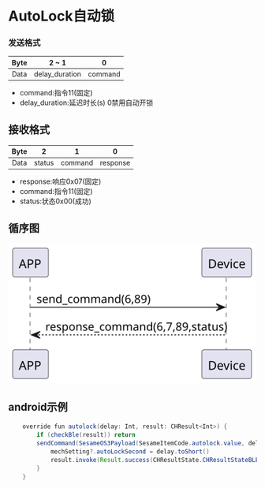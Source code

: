 # AutoLock自动锁

### 发送格式
| Byte | 2 ~ 1 | 0 |
|:----:|:-----:|:------:|
| Data | delay_duration|  command |
- command:指令11(固定)
- delay_duration:延迟时长(s) 0禁用自动开锁

## 接收格式
| Byte | 2 | 1 | 0 |
|:----:|:----:|:----:|:----:|
| Data | status | command | response  |
- response:响应0x07(固定)
- command:指令11(固定)
- status:状态0x00(成功) 
## 循序图
![v](autolock.svg)





## android示例
``` java
    override fun autolock(delay: Int, result: CHResult<Int>) {
        if (checkBle(result)) return
        sendCommand(SesameOS3Payload(SesameItemCode.autolock.value, delay.toShort().toReverseBytes()), DeviceSegmentType.cipher) { res ->
            mechSetting?.autoLockSecond = delay.toShort()
            result.invoke(Result.success(CHResultState.CHResultStateBLE(delay)))
        }
    }
```
